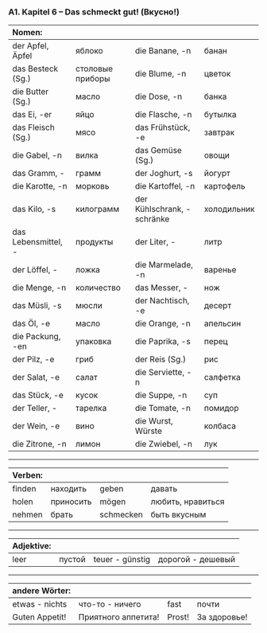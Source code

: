 ### A1. Kapitel 6 – Das schmeckt gut! (Вкусно!)

| Nomen: ||||
|:---|:---|:---|:---|
| der Apfel, Äpfel | яблоко | die Banane, -n | банан |
| das Besteck (Sg.) | столовые приборы | die Blume, -n | цветок |
| die Butter (Sg.) | масло | die Dose, -n | банка |
| das Ei, -er | яйцо | die Flasche, -n | бутылка |
| das Fleisch (Sg.) | мясо | das Frühstück, -e | завтрак |
| die Gabel, -n | вилка | das Gemüse (Sg.) | овощи |
| das Gramm, - | грамм | der Joghurt, -s | йогурт |
| die Karotte, -n | морковь | die Kartoffel, -n | картофель |
| das Kilo, -s | килограмм | der Kühlschrank, -schränke | холодильник |
| das Lebensmittel, - | продукты | der Liter, - | литр |
| der Löffel, - | ложка | die Marmelade, -n | варенье |
| die Menge, -n | количество | das Messer, - | нож |
| das Müsli, -s | мюсли | der Nachtisch, -e | десерт |
| das Öl, -e | масло | die Orange, -n | апельсин |
| die Packung, -en | упаковка | die Paprika, -s | перец |
| der Pilz, -e | гриб | der Reis (Sg.) | рис |
| der Salat, -e | салат | die Serviette, -n | салфетка |
| das Stück, -e | кусок | die Suppe, -n | суп |
| der Teller, - | тарелка | die Tomate, -n | помидор |
| der Wein, -e | вино | die Wurst, Würste | колбаса |
| die Zitrone, -n | лимон | die Zwiebel, -n | лук |

---

| Verben: ||||
|:---|:---|:---|:---|
| finden | находить | geben | давать |
| holen | приносить | mögen | любить, нравиться |
| nehmen | брать | schmecken | быть вкусным |

---

| Adjektive: ||||
|:---|:---|:---|:---|
| leer | пустой | teuer - günstig | дорогой - дешевый |

---

| andere Wörter: ||||
|:---|:---|:---|:---|
| etwas - nichts | что-то - ничего | fast | почти |
| Guten Appetit! | Приятного аппетита! | Prost! | За здоровье! |

